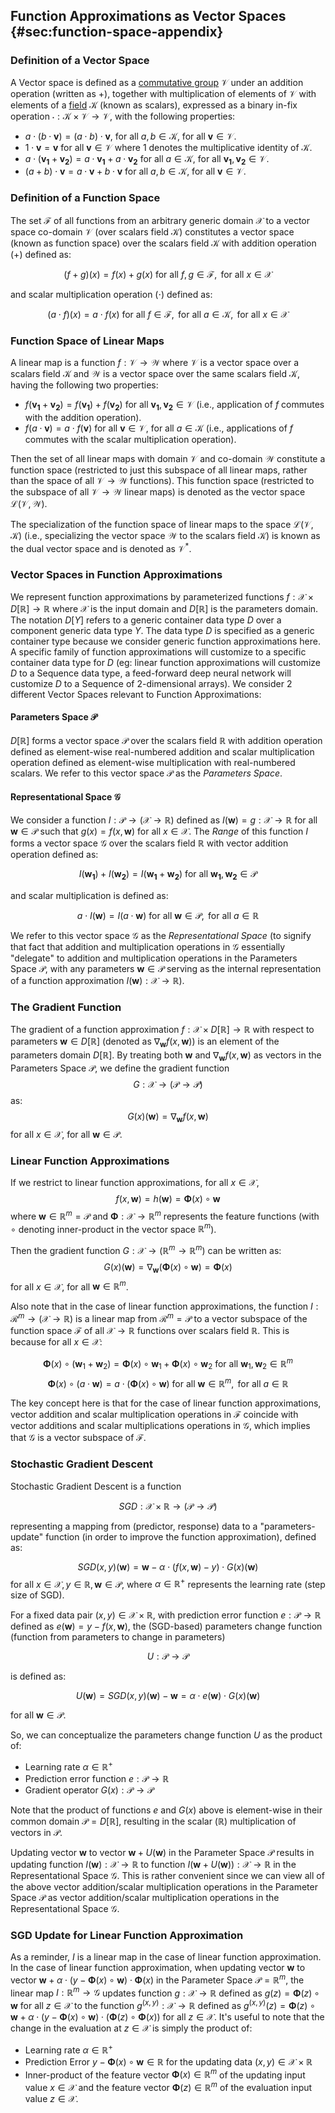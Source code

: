 ## Function Approximations as Vector Spaces {#sec:function-space-appendix}

### Definition of a Vector Space

A Vector space is defined as a [commutative group](https://en.wikipedia.org/wiki/Abelian_group) $\mathcal{V}$ under an addition operation (written as $+$), together with multiplication of elements of $\mathcal{V}$ with elements of a [field](https://en.wikipedia.org/wiki/Field_(mathematics)) $\mathcal{K}$ (known as scalars), expressed as a binary in-fix operation $\cdot: \mathcal{K} \times \mathcal{V} \rightarrow \mathcal{V}$, with the following properties:

- $a \cdot (b \cdot \bm{v}) = (a \cdot b) \cdot \bm{v}$, for all $a, b \in \mathcal{K}$, for all $\bm{v} \in \mathcal{V}$.
- $1 \cdot \bm{v} = \bm{v}$ for all $\bm{v} \in \mathcal{V}$ where $1$ denotes the multiplicative identity of $\mathcal{K}$.
- $a \cdot (\bm{v_1} + \bm{v_2}) = a \cdot \bm{v_1} + a \cdot \bm{v_2}$ for all $a \in \mathcal{K}$, for all $\bm{v_1}, \bm{v_2} \in \mathcal{V}$.
- $(a + b) \cdot \bm{v} = a \cdot \bm{v} + b \cdot \bm{v}$ for all $a, b \in \mathcal{K}$, for all $\bm{v} \in \mathcal{V}$.

### Definition of a Function Space

The set $\mathcal{F}$ of all functions from an arbitrary generic domain $\mathcal{X}$ to a vector space co-domain $\mathcal{V}$ (over scalars field $\mathcal{K}$) constitutes a vector space (known as function space) over the scalars field $\mathcal{K}$ with addition operation ($+$) defined as:

$$(f + g)(x) = f(x) + g(x) \text{ for all } f, g \in \mathcal{F}, \text{ for all } x \in \mathcal{X}$$

and scalar multiplication operation ($\cdot$) defined as:

$$(a \cdot f)(x) = a \cdot f(x) \text{ for all } f \in \mathcal{F}, \text{ for all } a \in \mathcal{K}, \text{ for all } x \in \mathcal{X}$$

### Function Space of Linear Maps

A linear map is a function $f: \mathcal{V} \rightarrow \mathcal{W}$ where $\mathcal{V}$ is a vector space over a scalars field $\mathcal{K}$ and $\mathcal{W}$ is a vector space over the same scalars field $\mathcal{K}$, having the following two properties:

- $f(\bm{v_1} + \bm{v_2}) = f(\bm{v_1}) + f(\bm{v_2})$ for all $\bm{v_1}, \bm{v_2} \in \mathcal{V}$ (i.e., application of $f$ commutes with the addition operation).
- $f(a \cdot \bm{v}) = a \cdot f(\bm{v})$ for all $\bm{v} \in \mathcal{V}$, for all $a \in \mathcal{K}$ (i.e., applications of $f$ commutes with the scalar multiplication operation).

Then the set of all linear maps with domain $\mathcal{V}$ and co-domain $\mathcal{W}$ constitute a function space (restricted to just this subspace of all linear maps, rather than the space of all $\mathcal{V} \rightarrow \mathcal{W}$ functions). This function space (restricted to the subspace of all $\mathcal{V} \rightarrow \mathcal{W}$ linear maps) is denoted as the vector space $\mathcal{L}(\mathcal{V}, \mathcal{W})$.

The specialization of the function space of linear maps to the space $\mathcal{L}(\mathcal{V}, \mathcal{K})$ (i.e., specializing the vector space $\mathcal{W}$ to the scalars field $\mathcal{K}$) is known as the dual vector space and is denoted as $\mathcal{V}^*$.

### Vector Spaces in Function Approximations

We represent function approximations by parameterized functions $f: \mathcal{X} \times D[\mathbb{R}] \rightarrow \mathbb{R}$ where $\mathcal{X}$ is the input domain and $D[\mathbb{R}]$ is the parameters domain. The notation $D[Y]$ refers to a generic container data type $D$ over a component generic data type $Y$. The data type $D$ is specified as a generic container type because we consider generic function approximations here. A specific family of function approximations will customize to a specific container data type for $D$ (eg: linear function approximations will customize $D$ to a Sequence data type, a feed-forward deep neural network will customize $D$ to a Sequence of 2-dimensional arrays). We consider 2 different Vector Spaces relevant to Function Approximations:

#### Parameters Space $\mathcal{P}$

$D[\mathbb{R}]$ forms a vector space $\mathcal{P}$ over the scalars field $\mathbb{R}$ with addition operation defined as element-wise real-numbered addition and scalar multiplication operation defined as element-wise multiplication with real-numbered scalars. We refer to this vector space $\mathcal{P}$ as the *Parameters Space*.

#### Representational Space $\mathcal{G}$

We consider a function $I: \mathcal{P} \rightarrow (\mathcal{X} \rightarrow \mathbb{R})$ defined as $I(\bm{w}) = g: \mathcal{X} \rightarrow \mathbb{R}$ for all $\bm{w} \in \mathcal{P}$ such that $g(x) = f(x, \bm{w})$ for all $x \in \mathcal{X}$. The *Range* of this function $I$ forms a vector space $\mathcal{G}$ over the scalars field $\mathbb{R}$ with vector addition operation defined as:

$$I(\bm{w_1}) + I(\bm{w_2}) = I(\bm{w_1} + \bm{w_2}) \text{ for all } \bm{w_1}, \bm{w_2} \in \mathcal{P}$$

and scalar multiplication is defined as:

$$a \cdot I(\bm{w}) = I(a \cdot \bm{w}) \text{ for all } \bm{w} \in \mathcal{P}, \text{ for all } a \in \mathbb{R}$$

We refer to this vector space $\mathcal{G}$ as the *Representational Space* (to signify that fact that addition and multiplication operations in $\mathcal{G}$ essentially "delegate" to addition and multiplication operations in the Parameters Space $\mathcal{P}$, with any parameters $\bm{w} \in \mathcal{P}$ serving as the internal representation of a function approximation $I(\bm{w}): \mathcal{X} \rightarrow \mathbb{R}$).

### The Gradient Function

The gradient of a function approximation $f: \mathcal{X} \times D[\mathbb{R}] \rightarrow \mathbb{R}$ with respect to parameters $\bm{w} \in D[\mathbb{R}]$ (denoted as $\nabla_{\bm{w}} f(x, \bm{w})$) is an element of the parameters domain $D[\mathbb{R}]$. By treating both $\bm{w}$ and $\nabla_{\bm{w}} f(x, \bm{w})$ as vectors in the Parameters Space $\mathcal{P}$, we define the gradient function
$$G: \mathcal{X} \rightarrow (\mathcal{P} \rightarrow \mathcal{P})$$
as:
$$G(x)(\bm{w}) = \nabla_{\bm{w}} f(x, \bm{w})$$
for all $x \in \mathcal{X}$, for all $\bm{w} \in \mathcal{P}$.

### Linear Function Approximations

If we restrict to linear function approximations, for all $x \in \mathcal{X}$,
$$f(x, \bm{w}) = h(\bm{w}) = \bm{\Phi}(x) \circ \bm{w}$$
where $\bm{w} \in \mathbb{R}^m = \mathcal{P}$ and $\bm{\Phi}: \mathcal{X} \rightarrow \mathbb{R}^m$ represents the feature functions (with $\circ$ denoting inner-product in the vector space $\mathbb{R}^m$).

Then the gradient function $G: \mathcal{X} \rightarrow (\mathbb{R}^m \rightarrow \mathbb{R}^m)$ can be written as:
$$G(x)(\bm{w}) = \nabla_{\bm{w}} (\bm{\Phi}(x) \circ \bm{w}) = \bm{\Phi}(x)$$
for all $x \in \mathcal{X}$, for all $\bm{w} \in \mathbb{R}^m$.

Also note that in the case of linear function approximations, the function $I: \mathcal{R}^m \rightarrow (\mathcal{X} \rightarrow \mathbb{R})$ is a linear map from $\mathcal{R}^m = \mathcal{P}$ to a vector subspace of the function space $\mathcal{F}$ of all $\mathcal{X} \rightarrow \mathbb{R}$ functions over scalars field $\mathbb{R}$. This is because for all $x \in \mathcal{X}$:

$$\bm{\Phi}(x) \circ (\bm{w}_1 + \bm{w}_2) = \bm{\Phi}(x) \circ \bm{w}_1 + \bm{\Phi}(x) \circ \bm{w}_2 \text{ for all } \bm{w}_1, \bm{w}_2 \in \mathbb{R}^m$$
$$\bm{\Phi}(x) \circ (a \cdot \bm{w}) = a \cdot (\bm{\Phi}(x) \circ \bm{w}) \text{ for all } \bm{w} \in \mathbb{R}^m, \text{ for all } a \in \mathbb{R}$$

The key concept here is that for the case of linear function approximations, vector addition and scalar multiplication operations in $\mathcal{F}$ coincide with vector additions and scalar multiplications operations in $\mathcal{G}$, which implies that $\mathcal{G}$ is a vector subspace of $\mathcal{F}$.

### Stochastic Gradient Descent

Stochastic Gradient Descent is a function

$$SGD: \mathcal{X} \times \mathbb{R} \rightarrow (\mathcal{P} \rightarrow \mathcal{P})$$

representing a mapping from (predictor, response) data to a "parameters-update" function (in order to improve the function approximation), defined as:

$$SGD(x, y)(\bm{w}) = \bm{w} - \alpha \cdot (f(x, \bm{w}) - y) \cdot G(x)(\bm{w})$$
for all $x \in \mathcal{X}, y \in \mathbb{R}, \bm{w} \in \mathcal{P}$, where $\alpha \in \mathbb{R}^+$ represents the learning rate (step size of SGD).

For a fixed data pair $(x, y) \in \mathcal{X} \times \mathbb{R}$, with prediction error function $e: \mathcal{P} \rightarrow \mathbb{R}$ defined as $e(\bm{w}) = y - f(x, \bm{w})$, the (SGD-based) parameters change function (function from parameters to change in parameters)

$$U: \mathcal{P} \rightarrow \mathcal{P}$$

is defined as:

$$U(\bm{w}) = SGD(x, y)(\bm{w}) - \bm{w} = \alpha \cdot e(\bm{w}) \cdot G(x)(\bm{w})$$

for all $\bm{w} \in \mathcal{P}$.

So, we can conceptualize the parameters change function $U$ as the product of:

- Learning rate $\alpha \in \mathbb{R}^+$
- Prediction error function $e: \mathcal{P} \rightarrow \mathbb{R}$
- Gradient operator $G(x): \mathcal{P} \rightarrow \mathcal{P}$

Note that the product of functions $e$ and $G(x)$ above is element-wise in their common domain $\mathcal{P} = D[\mathbb{R}]$, resulting in the scalar ($\mathbb{R}$) multiplication of vectors in $\mathcal{P}$.

Updating vector $\bm{w}$ to vector $\bm{w} + U(\bm{w})$ in the Parameter Space $\mathcal{P}$ results in updating function $I(\bm{w}): \mathcal{X} \rightarrow \mathbb{R}$ to function $I(\bm{w} + U(\bm{w})): \mathcal{X} \rightarrow \mathbb{R}$ in the Representational Space $\mathcal{G}$. This is rather convenient since we can view all of the above vector addition/scalar multiplication operations in the Parameter Space $\mathcal{P}$ as vector addition/scalar multiplication operations in the Representational Space $\mathcal{G}$.

### SGD Update for Linear Function Approximation

As a reminder, $I$ is a linear map in the case of linear function approximation. In the case of linear function approximation, when updating vector $\bm{w}$ to vector $\bm{w} + \alpha \cdot (y - \bm{\Phi}(x) \circ \bm{w}) \cdot \bm{\Phi}(x)$ in the Parameter Space $\mathcal{P} = \mathbb{R}^m$, the linear map $I: \mathbb{R}^m \rightarrow \mathcal{G}$ updates function $g: \mathcal{X} \rightarrow \mathbb{R}$ defined as $g(z) = \bm{\Phi}(z) \circ \bm{w}$ for all $z \in \mathcal{X}$ to the function $g^{(x,y)}: \mathcal{X} \rightarrow \mathbb{R}$ defined as $g^{(x,y)}(z) = \bm{\Phi}(z) \circ \bm{w} + \alpha \cdot (y - \bm{\Phi}(x) \circ \bm{w}) \cdot (\bm{\Phi}(z) \circ \bm{\Phi}(x))$ for all $z \in \mathcal{X}$. It's useful to note that the change in the evaluation at $z \in \mathcal{X}$ is simply the product of:

- Learning rate $\alpha \in \mathbb{R}^+$
- Prediction Error $y - \bm{\Phi}(x) \circ \bm{w} \in \mathbb{R}$ for the updating data $(x,y) \in \mathcal{X} \times \mathbb{R}$
- Inner-product of the feature vector $\bm{\Phi}(x) \in \mathbb{R}^m$ of the updating input value $x \in \mathcal{X}$ and the feature vector $\bm{\Phi}(z) \in \mathbb{R}^m$ of the evaluation input value $z \in \mathcal{X}$.
